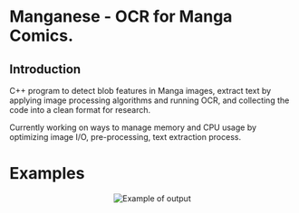# Manganese - OCR for Manga Comics. 

## Introduction
C++ program to detect blob features in Manga images, extract text by applying image processing algorithms and running OCR, and collecting the code into a clean format for research. 

Currently working on ways to manage memory and CPU usage by optimizing image I/O, pre-processing, text extraction process.

# Examples
<p align="center">
<img src="https://raw.githubusercontent.com/ZKTKZ/Manganese/master/samples/sample.png" alt="Example of output"/>
</p>
